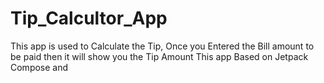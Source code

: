 # Tip_Calcultor_App
This app is used to Calculate the Tip, Once you Entered the Bill amount to be paid then it will show you the Tip Amount
This app Based on Jetpack Compose and 
